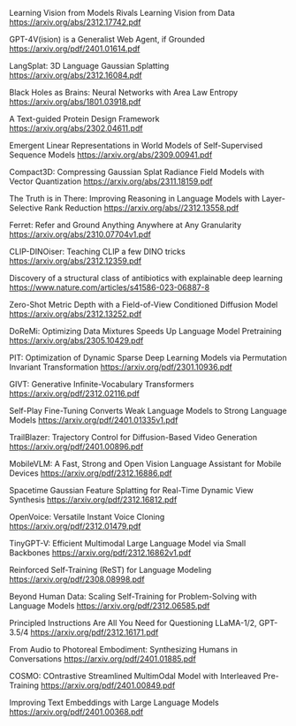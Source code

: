 Learning Vision from Models Rivals Learning Vision from Data
https://arxiv.org/abs/2312.17742.pdf

GPT-4V(ision) is a Generalist Web Agent, if Grounded
https://arxiv.org/pdf/2401.01614.pdf

LangSplat: 3D Language Gaussian Splatting
https://arxiv.org/abs/2312.16084.pdf

Black Holes as Brains: Neural Networks with Area Law Entropy
https://arxiv.org/abs/1801.03918.pdf

A Text-guided Protein Design Framework
https://arxiv.org/abs/2302.04611.pdf

Emergent Linear Representations in World Models of Self-Supervised Sequence Models
https://arxiv.org/abs/2309.00941.pdf

Compact3D: Compressing Gaussian Splat Radiance Field Models with Vector Quantization
https://arxiv.org/abs/2311.18159.pdf

The Truth is in There: Improving Reasoning in Language Models with Layer-Selective Rank Reduction
https://arxiv.org/abs//2312.13558.pdf

Ferret: Refer and Ground Anything Anywhere at Any Granularity
https://arxiv.org/abs/2310.07704v1.pdf

CLIP-DINOiser: Teaching CLIP a few DINO tricks
https://arxiv.org/abs/2312.12359.pdf

Discovery of a structural class of antibiotics with explainable deep learning
https://www.nature.com/articles/s41586-023-06887-8

Zero-Shot Metric Depth with a Field-of-View Conditioned Diffusion Model
https://arxiv.org/abs/2312.13252.pdf

DoReMi: Optimizing Data Mixtures Speeds Up Language Model Pretraining
https://arxiv.org/abs/2305.10429.pdf

PIT: Optimization of Dynamic Sparse Deep Learning Models via Permutation Invariant Transformation
https://arxiv.org/pdf/2301.10936.pdf

GIVT: Generative Infinite-Vocabulary Transformers
https://arxiv.org/pdf/2312.02116.pdf

Self-Play Fine-Tuning Converts Weak Language Models to Strong Language Models
https://arxiv.org/pdf/2401.01335v1.pdf

TrailBlazer: Trajectory Control for Diffusion-Based Video Generation
https://arxiv.org/pdf/2401.00896.pdf

MobileVLM: A Fast, Strong and Open Vision Language Assistant for Mobile Devices
https://arxiv.org/pdf/2312.16886.pdf

Spacetime Gaussian Feature Splatting for Real-Time Dynamic View Synthesis
https://arxiv.org/pdf/2312.16812.pdf

OpenVoice: Versatile Instant Voice Cloning
https://arxiv.org/pdf/2312.01479.pdf

TinyGPT-V: Efficient Multimodal Large Language Model via Small Backbones
https://arxiv.org/pdf/2312.16862v1.pdf

Reinforced Self-Training (ReST) for Language Modeling
https://arxiv.org/pdf/2308.08998.pdf

Beyond Human Data: Scaling Self-Training for Problem-Solving with Language Models
https://arxiv.org/pdf/2312.06585.pdf

Principled Instructions Are All You Need for Questioning LLaMA-1/2, GPT-3.5/4
https://arxiv.org/pdf/2312.16171.pdf

From Audio to Photoreal Embodiment: Synthesizing Humans in Conversations
https://arxiv.org/pdf/2401.01885.pdf

COSMO: COntrastive Streamlined MultimOdal Model with Interleaved Pre-Training
https://arxiv.org/pdf/2401.00849.pdf

Improving Text Embeddings with Large Language Models
https://arxiv.org/pdf/2401.00368.pdf